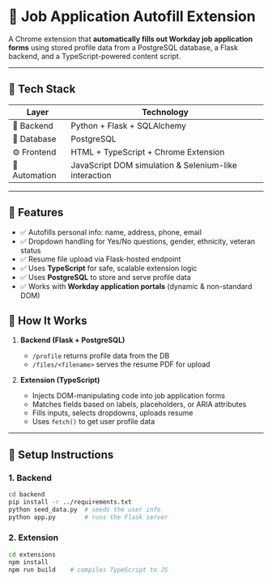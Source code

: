 

# 💼 Job Application Autofill Extension

A Chrome extension that **automatically fills out Workday job application forms** using stored profile data from a PostgreSQL database, a Flask backend, and a TypeScript-powered content script.

---

## 🔧 Tech Stack

| Layer        | Technology                        |
|--------------|------------------------------------|
| 🧠 Backend   | Python + Flask + SQLAlchemy         |
| 💾 Database | PostgreSQL                          |
| ⚙️ Frontend | HTML + TypeScript + Chrome Extension |
| 🧪 Automation | JavaScript DOM simulation & Selenium-like interaction |

---

## 🚀 Features

- ✅ Autofills personal info: name, address, phone, email
- ✅ Dropdown handling for Yes/No questions, gender, ethnicity, veteran status
- ✅ Resume file upload via Flask-hosted endpoint
- ✅ Uses **TypeScript** for safe, scalable extension logic
- ✅ Uses **PostgreSQL** to store and serve profile data
- ✅ Works with **Workday application portals** (dynamic & non-standard DOM)


## 🧠 How It Works

1. **Backend (Flask + PostgreSQL)**  
   - `/profile` returns profile data from the DB
   - `/files/<filename>` serves the resume PDF for upload

2. **Extension (TypeScript)**  
   - Injects DOM-manipulating code into job application forms
   - Matches fields based on labels, placeholders, or ARIA attributes
   - Fills inputs, selects dropdowns, uploads resume
   - Uses `fetch()` to get user profile data

---


## 🧪 Setup Instructions

### 1. Backend

```bash
cd backend
pip install -r ../requirements.txt
python seed_data.py  # seeds the user info
python app.py        # runs the Flask server

```

### 2. Extension

```bash
cd extensions
npm install
npm run build    # compiles TypeScript to JS
```

